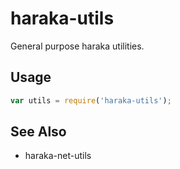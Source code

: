 # haraka-utils

General purpose haraka utilities.

## Usage

```js
var utils = require('haraka-utils');
```



## See Also

- haraka-net-utils
